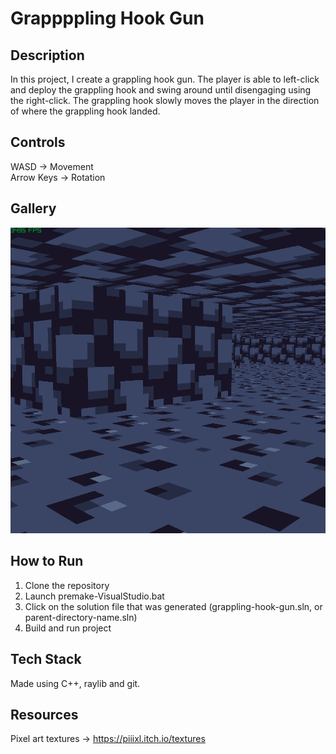 # Grappppling Hook Gun

## Description

In this project, I create a grappling hook gun. The player is able to left-click and deploy the grappling hook and swing around until disengaging using the right-click. The grappling hook slowly moves the player in the direction of where the grappling hook landed.

## Controls

WASD -> Movement
<br>Arrow Keys -> Rotation

## Gallery

![Gameplay](gallery/gameplay.gif)

## How to Run

1. Clone the repository
2. Launch premake-VisualStudio.bat
3. Click on the solution file that was generated (grappling-hook-gun.sln, or parent-directory-name.sln)
4. Build and run project

## Tech Stack

Made using C++, raylib and git.

## Resources

Pixel art textures -> https://piiixl.itch.io/textures
